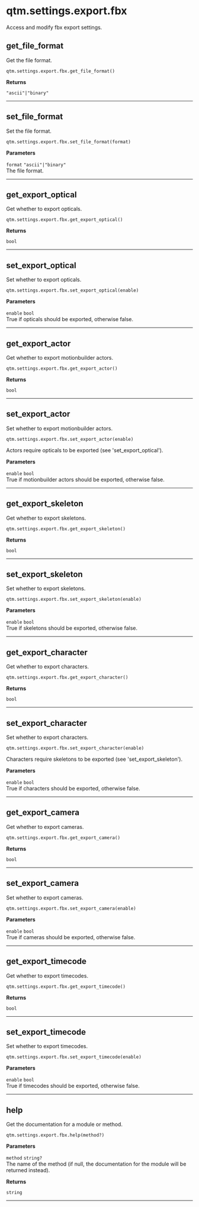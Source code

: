 # qtm.settings.export.fbx

Access and modify fbx export settings.

## get_file_format

Get the file format.
```
qtm.settings.export.fbx.get_file_format()
```

**Returns**

`"ascii"|"binary"` 

---

## set_file_format

Set the file format.
```
qtm.settings.export.fbx.set_file_format(format)
```

**Parameters**

`format` `"ascii"|"binary"`<br/>
The file format.



---

## get_export_optical

Get whether to export opticals.
```
qtm.settings.export.fbx.get_export_optical()
```

**Returns**

`bool` 

---

## set_export_optical

Set whether to export opticals.
```
qtm.settings.export.fbx.set_export_optical(enable)
```

**Parameters**

`enable` `bool`<br/>
True if opticals should be exported, otherwise false.



---

## get_export_actor

Get whether to export motionbuilder actors.
```
qtm.settings.export.fbx.get_export_actor()
```

**Returns**

`bool` 

---

## set_export_actor

Set whether to export motionbuilder actors.
```
qtm.settings.export.fbx.set_export_actor(enable)
```

Actors require opticals to be exported (see 'set_export_optical').

**Parameters**

`enable` `bool`<br/>
True if motionbuilder actors should be exported, otherwise false.



---

## get_export_skeleton

Get whether to export skeletons.
```
qtm.settings.export.fbx.get_export_skeleton()
```

**Returns**

`bool` 

---

## set_export_skeleton

Set whether to export skeletons.
```
qtm.settings.export.fbx.set_export_skeleton(enable)
```

**Parameters**

`enable` `bool`<br/>
True if skeletons should be exported, otherwise false.



---

## get_export_character

Get whether to export characters.
```
qtm.settings.export.fbx.get_export_character()
```

**Returns**

`bool` 

---

## set_export_character

Set whether to export characters.
```
qtm.settings.export.fbx.set_export_character(enable)
```

Characters require skeletons to be exported (see 'set_export_skeleton').

**Parameters**

`enable` `bool`<br/>
True if characters should be exported, otherwise false.



---

## get_export_camera

Get whether to export cameras.
```
qtm.settings.export.fbx.get_export_camera()
```

**Returns**

`bool` 

---

## set_export_camera

Set whether to export cameras.
```
qtm.settings.export.fbx.set_export_camera(enable)
```

**Parameters**

`enable` `bool`<br/>
True if cameras should be exported, otherwise false.



---

## get_export_timecode

Get whether to export timecodes.
```
qtm.settings.export.fbx.get_export_timecode()
```

**Returns**

`bool` 

---

## set_export_timecode

Set whether to export timecodes.
```
qtm.settings.export.fbx.set_export_timecode(enable)
```

**Parameters**

`enable` `bool`<br/>
True if timecodes should be exported, otherwise false.



---

## help

Get the documentation for a module or method.
```
qtm.settings.export.fbx.help(method?)
```

**Parameters**

`method` `string?`<br/>
The name of the method (if null, the documentation for the module will be returned instead).


**Returns**

`string` 

---

